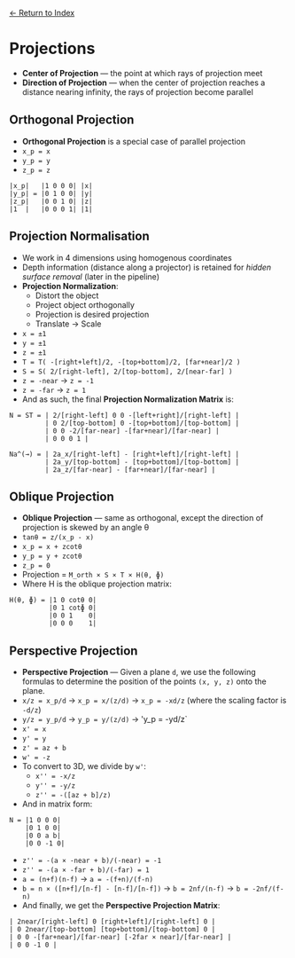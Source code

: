 [← Return to Index](https://github.com/cjmlgrto/fit3088-notes/)

# Projections

* **Center of Projection** — the point at which rays of projection meet
* **Direction of Projection** — when the center of projection reaches a distance nearing infinity, the rays of projection become parallel

## Orthogonal Projection

* **Orthogonal Projection** is a special case of parallel projection
* `x_p = x`
* `y_p = y`
* `z_p = z`

```
|x_p|   |1 0 0 0| |x|
|y_p| = |0 1 0 0| |y|
|z_p|   |0 0 1 0| |z|
|1  |   |0 0 0 1| |1|
```

## Projection Normalisation

* We work in 4 dimensions using homogenous coordinates
* Depth information (distance along a projector) is retained for _hidden surface removal_ (later in the pipeline)
* **Projection Normalization**:
	* Distort the object
	* Project object orthogonally
	* Projection is desired projection
	* Translate → Scale
* `x = ±1`
* `y = ±1`
* `z = ±1`
* `T = T( -[right+left]/2, -[top+bottom]/2, [far+near]/2 )`
* `S = S( 2/[right-left], 2/[top-bottom], 2/[near-far] )`
* `z = -near` → `z = -1`
* `z = -far` → `z = 1`
* And as such, the final **Projection Normalization Matrix** is:

```
N = ST = | 2/[right-left] 0 0 -[left+right]/[right-left] |
         | 0 2/[top-bottom] 0 -[top+bottom]/[top-bottom] |
         | 0 0 -2/[far-near] -[far+near]/[far-near] |
         | 0 0 0 1 |
         
Na^(→) = | 2a_x/[right-left] - [right+left]/[right-left] |
         | 2a_y/[top-bottom] - [top+bottom]/[top-bottom] |
         | 2a_z/[far-near] - [far+near]/[far-near] |
```

## Oblique Projection

* **Oblique Projection** — same as orthogonal, except the direction of projection is skewed by an angle θ
* `tanθ = z/(x_p - x)`
* `x_p = x + zcotθ`
* `y_p = y + zcotθ`
* `z_p = 0`
* Projection = `M_orth × S × T × H(θ, ɸ)`
* Where H is the oblique projection matrix:

```
H(θ, ɸ) = |1 0 cotθ 0|
          |0 1 cotɸ 0|
          |0 0 1    0|
          |0 0 0    1|
```

## Perspective Projection

* **Perspective Projection** — Given a plane `d`, we use the following formulas to determine the position of the points `(x, y, z)` onto the plane.
* `x/z = x_p/d` → `x_p = x/(z/d)` → `x_p = -xd/z` (where the scaling factor is `-d/z`)
* `y/z = y_p/d` → `y_p = y/(z/d)` → 'y_p = -yd/z`
* `x' = x`
* `y' = y`
* `z' = az + b`
* `w' = -z`
* To convert to 3D, we divide by `w'`:
	* `x'' = -x/z`
	* `y'' = -y/z`
	* `z'' = -([az + b]/z)`
* And in matrix form:

```
N = |1 0 0 0|
    |0 1 0 0|
    |0 0 a b|
    |0 0 -1 0|
```

* `z'' = -(a × -near + b)/(-near) = -1`
* `z'' = -(a × -far + b)/(-far) = 1`
* `a = (n+f)(n-f)` → `a = -(f+n)/(f-n)`
* `b = n × ([n+f]/[n-f] - [n-f]/[n-f])` → `b = 2nf/(n-f)` → `b = -2nf/(f-n)`
* And finally, we get the **Perspective Projection Matrix**:

```
| 2near/[right-left] 0 [right+left]/[right-left] 0 |
| 0 2near/[top-bottom] [top+bottom]/[top-bottom] 0 |
| 0 0 -[far+near]/[far-near] [-2far × near]/[far-near] |
| 0 0 -1 0 |
```


